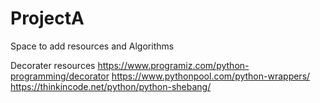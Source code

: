 # ProjectA
Space to add resources and Algorithms

Decorater  resources
https://www.programiz.com/python-programming/decorator
https://www.pythonpool.com/python-wrappers/
https://thinkincode.net/python/python-shebang/

